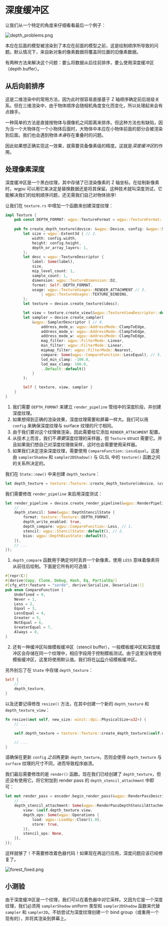 # 深度缓冲区

让我们从一个特定的角度来仔细看看最后一个例子：

![depth_problems.png](./depth_problems.png)

本应在后面的模型被渲染到了本应在前面的模型之前，这是绘制顺序所导致的问题。默认情况下，来自新对象的像素数据将覆盖同位置的旧像素数据。

有两种方法来解决这个问题：要么将数据从后往前排序，要么使用深度缓冲区（depth buffer）。

## 从后向前排序

这是二维渲染中的常用方法，因为此时很容易直接基于 Z 轴顺序确定前后层级关系。但在三维渲染中，由于物体顺序会随相机角度变化而变化，所以处理起来会有点棘手。

一种简单的方法是直接按物体与摄像机之间距离来排序。但这种方法也有缺陷，因为当一个大物体在一个小物体后面时，大物体中本应在小物体前面的部分会被渲染到后面。我们也会遇到物体*本身*存在重叠时的问题。

因此如果想正确实现这一效果，就需要具备像素级的精度。这就是*深度缓冲区*的作用。

## 处理像素深度

深度缓冲区是一个黑白纹理，其中存储了已渲染像素的 Z 轴坐标。在绘制新像素时，wgpu 可以用它来决定是替换数据还是将其保留。这种技术就叫深度测试，它能解决我们的绘制顺序问题，还无需我们自己对物体排序!

让我们在 `texture.rs` 中增加一个函数来创建深度纹理：

```rust
impl Texture {
    pub const DEPTH_FORMAT: wgpu::TextureFormat = wgpu::TextureFormat::Depth32Float; // 1.
    
    pub fn create_depth_texture(device: &wgpu::Device, config: &wgpu::SurfaceConfiguration, label: &str) -> Self {
        let size = wgpu::Extent3d { // 2.
            width: config.width,
            height: config.height,
            depth_or_array_layers: 1,
        };
        let desc = wgpu::TextureDescriptor {
            label: Some(label),
            size,
            mip_level_count: 1,
            sample_count: 1,
            dimension: wgpu::TextureDimension::D2,
            format: Self::DEPTH_FORMAT,
            usage: wgpu::TextureUsages::RENDER_ATTACHMENT // 3.
                | wgpu::TextureUsages::TEXTURE_BINDING,
        };
        let texture = device.create_texture(&desc);

        let view = texture.create_view(&wgpu::TextureViewDescriptor::default());
        let sampler = device.create_sampler(
            &wgpu::SamplerDescriptor { // 4.
                address_mode_u: wgpu::AddressMode::ClampToEdge,
                address_mode_v: wgpu::AddressMode::ClampToEdge,
                address_mode_w: wgpu::AddressMode::ClampToEdge,
                mag_filter: wgpu::FilterMode::Linear,
                min_filter: wgpu::FilterMode::Linear,
                mipmap_filter: wgpu::FilterMode::Nearest,
                compare: Some(wgpu::CompareFunction::LessEqual), // 5.
                lod_min_clamp: -100.0,
                lod_max_clamp: 100.0,
                ..Default::default()
            }
        );

        Self { texture, view, sampler }
    }
}
```

1. 我们需要 `DEPTH_FORMAT` 来建立 `render_pipeline` 管线中的深度阶段，并创建深度纹理。
2. 如果想得到正确的渲染效果，深度纹理需要和屏幕一样大。我们可以用 `config` 来确保深度纹理与 surface 纹理的尺寸相同。
3. 由于我们要对这个纹理做渲染，因此需要给它添加 `RENDER_ATTACHMENT` 配置。
4. 从技术上而言，我们不*需要*深度纹理的采样器，但 `Texture` struct 需要它。并且如果我们想自己对深度纹理做采样，这时也会需要使用采样器。
5. 如果我们决定渲染深度纹理，需要使用 `CompareFunction::LessEqual`。这是由 `samplerShadow` 和 `sampler2DShadow()` 与 GLSL 中的 `texture()` 函数之间的关系所决定的。

我们在 `State::new()` 中来创建 `depth_texture`：

```rust
let depth_texture = texture::Texture::create_depth_texture(&device, &config, "depth_texture");
```

我们需要修改 `render_pipeline` 来启用深度测试：

```rust
let render_pipeline = device.create_render_pipeline(&wgpu::RenderPipelineDescriptor {
    // ...
    depth_stencil: Some(wgpu::DepthStencilState {
        format: texture::Texture::DEPTH_FORMAT,
        depth_write_enabled: true,
        depth_compare: wgpu::CompareFunction::Less, // 1.
        stencil: wgpu::StencilState::default(), // 2.
        bias: wgpu::DepthBiasState::default(),
    }),
    // ...
});
```

1. `depth_compare` 函数用于确定何时丢弃一个新像素，使用 `LESS` 意味着像素将从前往后绘制。下面是它所有的可选值：

```rust
#[repr(C)]
#[derive(Copy, Clone, Debug, Hash, Eq, PartialEq)]
#[cfg_attr(feature = "serde", derive(Serialize, Deserialize))]
pub enum CompareFunction {
    Undefined = 0,
    Never = 1,
    Less = 2,
    Equal = 3,
    LessEqual = 4,
    Greater = 5,
    NotEqual = 6,
    GreaterEqual = 7,
    Always = 8,
}
```

2. 还有一种缓冲区叫做模板缓冲区（stencil buffer），一般模板缓冲区和深度缓冲区会存储在同一个纹理中，相应字段用于控制模板测试。由于这里没有使用模板缓冲区，这里将使用默认值。我们将在[以后](../../todo)介绍模板缓冲区。

另外别忘了在 `State` 中存储 `depth_texture`：

```rust
Self {
    // ...
    depth_texture,
}
```

以及还要记得修改 `resize()` 方法，在其中创建一个新的 `depth_texture` 和 `depth_texture_view`：

```rust
fn resize(&mut self, new_size: winit::dpi::PhysicalSize<u32>) {
    // ...

    self.depth_texture = texture::Texture::create_depth_texture(&self.device, &self.config, "depth_texture");

    // ...
}
```

请确保在更新 `config` *之后*再更新 `depth_texture`，否则会使得 `depth_texture` 与 `surface` 纹理的尺寸不同，进而导致程序崩溃。

我们最后需要修改的是 `render()` 函数。现在我们已经创建了 `depth_texture`，但还没有使用它。将它附加到 render pass 的 `depth_stencil_attachment` 中即可：

```rust
let mut render_pass = encoder.begin_render_pass(&wgpu::RenderPassDescriptor {
    // ...
    depth_stencil_attachment: Some(wgpu::RenderPassDepthStencilAttachment {
        view: &self.depth_texture.view,
        depth_ops: Some(wgpu::Operations {
            load: wgpu::LoadOp::Clear(1.0),
            store: true,
        }),
        stencil_ops: None,
    }),
});
```

这样就够了！不需要修改着色器代码！如果现在再运行应用，深度问题应该已经修复了。

![forest_fixed.png](./forest_fixed.png)

## 小测验

由于深度缓冲区是一个纹理，我们可以在着色器中对它采样。又因为它是一个深度纹理，我们必须用 `samplerShadow` uniform 类型和 `sampler2DShadow` 函数来代替 `sampler` 和 `sampler2D`。不妨尝试为深度纹理创建一个 bind group（或重用一个现有的），并将其渲染到屏幕上。

<AutoGithubLink/>
